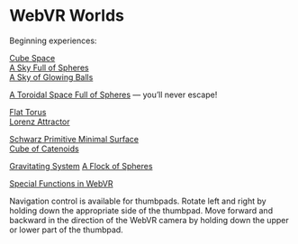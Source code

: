 # WebVR Worlds

Beginning experiences:

[Cube Space](https://paulmasson.github.io/webvr-worlds/cube-space.html)<br>
[A Sky Full of Spheres](https://paulmasson.github.io/webvr-worlds/sky-of-spheres.html)<br>
[A Sky of Glowing Balls](https://paulmasson.github.io/webvr-worlds/sky-of-glows.html)

[A Toroidal Space Full of Spheres](https://paulmasson.github.io/webvr-worlds/toroidal-space.html) &mdash; you&rsquo;ll never escape!

[Flat Torus](https://paulmasson.github.io/webvr-worlds/flat-torus.html)<br>
[Lorenz Attractor](https://paulmasson.github.io/webvr-worlds/lorenz-attractor.html)

[Schwarz Primitive Minimal Surface](https://paulmasson.github.io/webvr-worlds/schwarz-surface.html)<br>
[Cube of Catenoids](https://paulmasson.github.io/webvr-worlds/catenoid-cube.html)

[Gravitating System](https://paulmasson.github.io/webvr-worlds/gravitating-system.html)
[A Flock of Spheres](https://paulmasson.github.io/webvr-worlds/flock-of-spheres.html)

[Special Functions in WebVR](functions)

Navigation control is available for thumbpads. Rotate left and right by holding down the appropriate side of the thumbpad. Move forward and backward in the direction of the WebVR camera by holding down the upper or lower part of the thumbpad.
